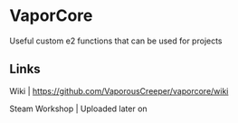 # VaporCore 
Useful custom e2 functions that can be used for projects

## Links
Wiki | https://github.com/VaporousCreeper/vaporcore/wiki

Steam Workshop | Uploaded later on
